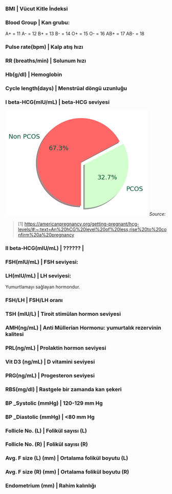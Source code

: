            
### BMI | Vücut Kitle İndeksi


### Blood Group | Kan grubu: 
 A+ = 11 
 A- = 12 
 B+ = 13
 B- = 14
 O+ = 15
 O- = 16
 AB+ = 17
 AB- = 18    

### Pulse rate(bpm) | Kalp atış hızı 


### RR (breaths/min) | Solunum hızı  


### Hb(g/dl) | Hemoglobin               
         


### Cycle length(days) | Menstrüal döngü uzunluğu       
         
         
### I beta-HCG(mIU/mL) | beta-HCG seviyesi 
![Alt text](image.png)
_Source:_
> [1] https://americanpregnancy.org/getting-pregnant/hcg-levels/#:~:text=An%20hCG%20level%20of%20less,rise%20to%20confirm%20a%20pregnancy


### II beta-HCG(mIU/mL) | ?????? | 

### FSH(mIU/mL) | FSH seviyesi:               


### LH(mIU/mL) | LH seviyesi: 
Yumurtlamayı sağlayan hormondur.          


### FSH/LH | FSH/LH oranı                
              
       
### TSH (mIU/L) | Tiroit stimülan hormon  seviyesi          


### AMH(ng/mL) | Anti Müllerian Hormonu: yumurtalık rezervinin kalitesi             


### PRL(ng/mL) | Prolaktin hormon seviyesi               

### Vit D3 (ng/mL) | D vitamini seviyesi          

### PRG(ng/mL) | Progesteron seviyesi              

### RBS(mg/dl) | Rastgele bir zamanda kan şekeri              
        
      

### BP _Systolic (mmHg) | 120-129 mm Hg      

### BP _Diastolic (mmHg) | <80 mm Hg    

### Follicle No. (L) | Folikül sayısı (L)     

### Follicle No. (R) | Folikül sayısı (R)   

### Avg. F size (L) (mm) | Ortalama folikül boyutu (L)   

### Avg. F size (R) (mm) | Ortalama folikül boyutu (R)    


### Endometrium (mm) | Rahim kalınlığı         
